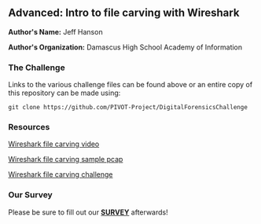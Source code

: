 ## Advanced: Intro to file carving with Wireshark

**Author's Name:** Jeff Hanson

**Author's Organization:** Damascus High School Academy of Information

### The Challenge

Links to the various challenge files can be found above or an entire copy of this repository can be made using:

```git clone https://github.com/PIVOT-Project/DigitalForensicsChallenge```

### Resources

[Wireshark file carving video](File_Carving_using_Wireshark.mp4)

[Wireshark file carving sample pcap](File_Carving_Lesson.pcapng)

[Wireshark file carving challenge](challenge.pcapng)

### Our Survey

Please be sure to fill out our [**SURVEY**](https://www.surveymonkey.com/r/8WFCZYJ) afterwards!
